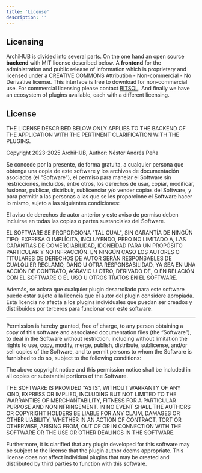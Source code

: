 ```yaml
---
title: 'License'
description: ''
---
```


## Licensing

ArchiHUB is divided into several parts. On the one hand an open source __backend__ with MIT license described below. A __frontend__ for the administration and public release of information which is proprietary and licensed under a CREATIVE COMMONS Attribution - Non-commercial - No Derivative license. This interface is free to download for non-commercial use. For commercial licensing please contact [BITSOL](https://www.instagram.com/bitsol.xyz/). And finally we have an ecosystem of plugins available, each with a different licensing.

## License

THE LICENSE DESCRIBED BELOW ONLY APPLIES TO THE BACKEND OF THE APPLICATION WITH THE PERTINENT CLARIFICATION WITH THE PLUGINS.

Copyright 2023-2025 ArchiHUB, Author: Néstor Andrés Peña

Se concede por la presente, de forma gratuita, a cualquier persona que obtenga una copia de este software y los archivos de documentación asociados (el "Software"), el permiso para manejar el Software sin restricciones, incluidos, entre otros, los derechos de usar, copiar, modificar, fusionar, publicar, distribuir, sublicenciar y/o vender copias del Software, y para permitir a las personas a las que se les proporcione el Software hacer lo mismo, sujeto a las siguientes condiciones:

El aviso de derechos de autor anterior y este aviso de permiso deben incluirse en todas las copias o partes sustanciales del Software.

EL SOFTWARE SE PROPORCIONA "TAL CUAL", SIN GARANTÍA DE NINGÚN TIPO, EXPRESA O IMPLÍCITA, INCLUYENDO, PERO NO LIMITADO A, LAS GARANTÍAS DE COMERCIABILIDAD, IDONEIDAD PARA UN PROPÓSITO PARTICULAR Y NO INFRACCIÓN. EN NINGÚN CASO LOS AUTORES O TITULARES DE DERECHOS DE AUTOR SERÁN RESPONSABLES DE CUALQUIER RECLAMO, DAÑO U OTRA RESPONSABILIDAD, YA SEA EN UNA ACCIÓN DE CONTRATO, AGRAVIO U OTRO, DERIVADO DE, O EN RELACIÓN CON EL SOFTWARE O EL USO U OTROS TRATOS EN EL SOFTWARE.

Además, se aclara que cualquier plugin desarrollado para este software puede estar sujeto a la licencia que el autor del plugin considere apropiada. Esta licencia no afecta a los plugins individuales que puedan ser creados y distribuidos por terceros para funcionar con este software.

-------------------------------------------

Permission is hereby granted, free of charge, to any person obtaining a copy of this software and associated documentation files (the “Software”), to deal in the Software without restriction, including without limitation the rights to use, copy, modify, merge, publish, distribute, sublicense, and/or sell copies of the Software, and to permit persons to whom the Software is furnished to do so, subject to the following conditions:

The above copyright notice and this permission notice shall be included in all copies or substantial portions of the Software.

THE SOFTWARE IS PROVIDED “AS IS”, WITHOUT WARRANTY OF ANY KIND, EXPRESS OR IMPLIED, INCLUDING BUT NOT LIMITED TO THE WARRANTIES OF MERCHANTABILITY, FITNESS FOR A PARTICULAR PURPOSE AND NONINFRINGEMENT. IN NO EVENT SHALL THE AUTHORS OR COPYRIGHT HOLDERS BE LIABLE FOR ANY CLAIM, DAMAGES OR OTHER LIABILITY, WHETHER IN AN ACTION OF CONTRACT, TORT OR OTHERWISE, ARISING FROM, OUT OF OR IN CONNECTION WITH THE SOFTWARE OR THE USE OR OTHER DEALINGS IN THE SOFTWARE.

Furthermore, it is clarified that any plugin developed for this software may be subject to the license that the plugin author deems appropriate. This license does not affect individual plugins that may be created and distributed by third parties to function with this software.